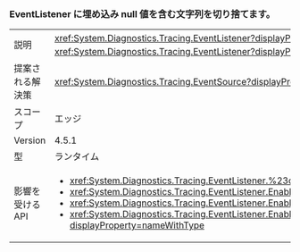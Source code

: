 ### <a name="eventlistener-truncates-strings-with-embedded-nulls"></a>EventListener に埋め込み null 値を含む文字列を切り捨てます。

|   |   |
|---|---|
|説明|<xref:System.Diagnostics.Tracing.EventListener?displayProperty=name> は、埋め込まれた null のある文字列を切り捨てます。 null 文字は <xref:System.Diagnostics.Tracing.EventSource?displayProperty=name> クラスでサポートされません。 変更は、プロセスの <xref:System.Diagnostics.Tracing.EventListener?displayProperty=name> データを読み取るために <xref:System.Diagnostics.Tracing.EventSource?displayProperty=name> を使用し、区切り記号として null 文字を使用するアプリにのみ影響します。|
|提案される解決策|<xref:System.Diagnostics.Tracing.EventSource?displayProperty=name> データを更新する、可能であれば、埋め込まれた null 文字を使用しないようにします。|
|スコープ|エッジ|
|Version|4.5.1|
|型|ランタイム|
|影響を受ける API|<ul><li><xref:System.Diagnostics.Tracing.EventListener.%23ctor?displayProperty=nameWithType></li><li><xref:System.Diagnostics.Tracing.EventListener.EnableEvents(System.Diagnostics.Tracing.EventSource,System.Diagnostics.Tracing.EventLevel)?displayProperty=nameWithType></li><li><xref:System.Diagnostics.Tracing.EventListener.EnableEvents(System.Diagnostics.Tracing.EventSource,System.Diagnostics.Tracing.EventLevel,System.Diagnostics.Tracing.EventKeywords)?displayProperty=nameWithType></li><li><xref:System.Diagnostics.Tracing.EventListener.EnableEvents(System.Diagnostics.Tracing.EventSource,System.Diagnostics.Tracing.EventLevel,System.Diagnostics.Tracing.EventKeywords,System.Collections.Generic.IDictionary{System.String,System.String})?displayProperty=nameWithType></li></ul>|

